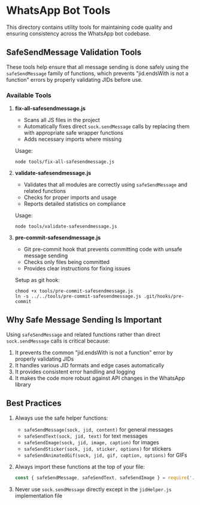 # WhatsApp Bot Tools

This directory contains utility tools for maintaining code quality and ensuring consistency across the WhatsApp bot codebase.

## SafeSendMessage Validation Tools

These tools help ensure that all message sending is done safely using the `safeSendMessage` family of functions, which prevents "jid.endsWith is not a function" errors by properly validating JIDs before use.

### Available Tools

1. **fix-all-safesendmessage.js**
   - Scans all JS files in the project
   - Automatically fixes direct `sock.sendMessage` calls by replacing them with appropriate safe wrapper functions
   - Adds necessary imports where missing

   Usage:
   ```
   node tools/fix-all-safesendmessage.js
   ```

2. **validate-safesendmessage.js**
   - Validates that all modules are correctly using `safeSendMessage` and related functions
   - Checks for proper imports and usage
   - Reports detailed statistics on compliance

   Usage:
   ```
   node tools/validate-safesendmessage.js
   ```

3. **pre-commit-safesendmessage.js**
   - Git pre-commit hook that prevents committing code with unsafe message sending
   - Checks only files being committed
   - Provides clear instructions for fixing issues

   Setup as git hook:
   ```
   chmod +x tools/pre-commit-safesendmessage.js
   ln -s ../../tools/pre-commit-safesendmessage.js .git/hooks/pre-commit
   ```

## Why Safe Message Sending Is Important

Using `safeSendMessage` and related functions rather than direct `sock.sendMessage` calls is critical because:

1. It prevents the common "jid.endsWith is not a function" error by properly validating JIDs
2. It handles various JID formats and edge cases automatically
3. It provides consistent error handling and logging
4. It makes the code more robust against API changes in the WhatsApp library

## Best Practices

1. Always use the safe helper functions:
   - `safeSendMessage(sock, jid, content)` for general messages
   - `safeSendText(sock, jid, text)` for text messages
   - `safeSendImage(sock, jid, image, caption)` for images
   - `safeSendSticker(sock, jid, sticker, options)` for stickers
   - `safeSendAnimatedGif(sock, jid, gif, caption, options)` for GIFs

2. Always import these functions at the top of your file:
   ```javascript
   const { safeSendMessage, safeSendText, safeSendImage } = require('../utils/jidHelper');
   ```

3. Never use `sock.sendMessage` directly except in the `jidHelper.js` implementation file
